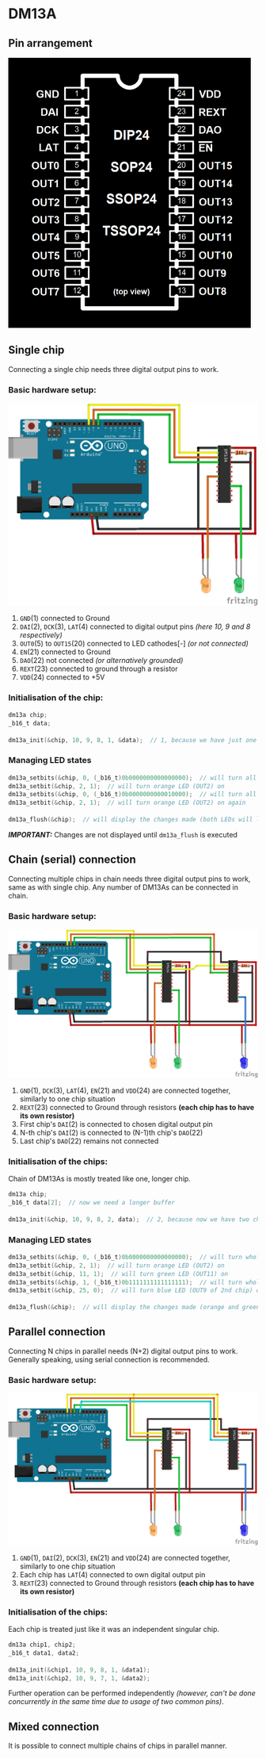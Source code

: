 # DM13A
## Pin arrangement
![dm13a pin arrangement](images/dm13a.png)
## Single chip
Connecting a single chip needs three digital output pins to work. 
### Basic hardware setup:
![single chip setup](images/DM13A_bb.png)
1. `GND`(1) connected to Ground
1. `DAI`(2), `DCK`(3), `LAT`(4) connected to digital output pins *(here 10, 9 and 8 respectively)*
1. `OUT0`(5) to `OUT15`(20) connected to LED cathodes[\-] *(or not connected)*
1. `EN`(21) connected to Ground
1. `DAO`(22) not connected *(or alternatively grounded)*
1. `REXT`(23) connected to ground through a resistor
1. `VDD`(24) connected to +5V

### Initialisation of the chip:
```c
dm13a chip;
_b16_t data;

dm13a_init(&chip, 10, 9, 8, 1, &data);  // 1, because we have just one chip
```

### Managing LED states
```c
dm13a_setbits(&chip, 0, (_b16_t)0b0000000000000000);  // will turn all off
dm13a_setbit(&chip, 2, 1);  // will turn orange LED (OUT2) on
dm13a_setbits(&chip, 0, (_b16_t)0b0000000000010000);  // will turn all except green (OUT11) off
dm13a_setbit(&chip, 2, 1);  // will turn orange LED (OUT2) on again

dm13a_flush(&chip);  // will display the changes made (both LEDs will light up)
```
***IMPORTANT:*** Changes are not displayed until `dm13a_flush` is executed

## Chain (serial) connection
Connecting multiple chips in chain needs three digital output pins to work, same as with single chip. Any number of DM13As can be connected in chain.

### Basic hardware setup:
![serial chip setup](images/DM13A_serial_bb.png)
1. `GND`(1), `DCK`(3), `LAT`(4), `EN`(21) and `VDD`(24) are connected together, similarly to one chip situation
1. `REXT`(23) connected to Ground through resistors **(each chip has to have its own resistor)**
1. First chip's `DAI`(2) is connected to chosen digital output pin
1. N-th chip's `DAI`(2) is connected to (N-1)th chip's `DAO`(22)
1. Last chip's `DAO`(22) remains not connected

### Initialisation of the chips:
Chain of DM13As is mostly treated like one, longer chip.
```c
dm13a chip;
_b16_t data[2];  // now we need a longer buffer

dm13a_init(&chip, 10, 9, 8, 2, data);  // 2, because now we have two chips in the chain
```

### Managing LED states
```c
dm13a_setbits(&chip, 0, (_b16_t)0b0000000000000000);  // will turn whole 1st chip off
dm13a_setbit(&chip, 2, 1);  // will turn orange LED (OUT2) on
dm13a_setbit(&chip, 11, 1);  // will turn green LED (OUT11) on
dm13a_setbits(&chip, 1, (_b16_t)0b1111111111111111);  // will turn whole 2nd chip on
dm13a_setbit(&chip, 25, 0);  // will turn blue LED (OUT9 of 2nd chip) off

dm13a_flush(&chip);  // will display the changes made (orange and green on)
```

## Parallel connection
Connecting N chips in parallel needs (N+2) digital output pins to work. Generally speaking, using serial connection is recommended.

### Basic hardware setup:
![parallel chip setup](images/DM13A_parallel_bb.png)
1. `GND`(1), `DAI`(2), `DCK`(3), `EN`(21) and `VDD`(24) are connected together, similarly to one chip situation
1. Each chip has `LAT`(4) connected to own digital output pin
1. `REXT`(23) connected to Ground through resistors **(each chip has to have its own resistor)**

### Initialisation of the chips:
Each chip is treated just like it was an independent singular chip.
```c
dm13a chip1, chip2;
_b16_t data1, data2;

dm13a_init(&chip1, 10, 9, 8, 1, &data1);
dm13a_init(&chip2, 10, 9, 7, 1, &data2);
```
Further operation can be performed independently *(however, can't be done concurrently in the same time due to usage of two common pins)*.

## Mixed connection
It is possible to connect multiple chains of chips in parallel manner.
